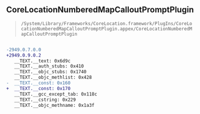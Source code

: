 ## CoreLocationNumberedMapCalloutPromptPlugin

> `/System/Library/Frameworks/CoreLocation.framework/PlugIns/CoreLocationNumberedMapCalloutPromptPlugin.appex/CoreLocationNumberedMapCalloutPromptPlugin`

```diff

-2949.0.7.0.0
+2949.0.9.0.2
   __TEXT.__text: 0x6d9c
   __TEXT.__auth_stubs: 0x410
   __TEXT.__objc_stubs: 0x1740
   __TEXT.__objc_methlist: 0x428
-  __TEXT.__const: 0x160
+  __TEXT.__const: 0x170
   __TEXT.__gcc_except_tab: 0x118c
   __TEXT.__cstring: 0x229
   __TEXT.__objc_methname: 0x1a3f

```
